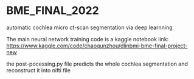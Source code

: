 # BME_FINAL_2022
automatic cochlea micro ct-scan segmentation via deep learnning

The main neural network training code is a kaggle notebook link:
https://www.kaggle.com/code/chaoqunzhou/dlinbmi-bme-final-project-new

the post-pocessing.py file predicts the whole cochlea segmentation and reconstruct it into nifti file
